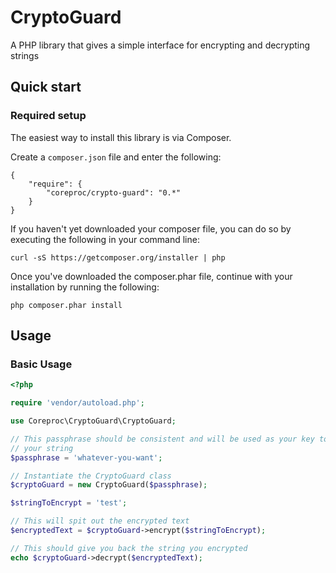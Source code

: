 CryptoGuard
========

A PHP library that gives a simple interface for encrypting and decrypting strings

## Quick start

### Required setup

The easiest way to install this library is via Composer.

Create a `composer.json` file and enter the following:

    {
        "require": {
            "coreproc/crypto-guard": "0.*"
        }
    }

If you haven't yet downloaded your composer file, you can do so by executing the following in your command line:

    curl -sS https://getcomposer.org/installer | php

Once you've downloaded the composer.phar file, continue with your installation by running the following:

    php composer.phar install

## Usage

### Basic Usage

```php
<?php

require 'vendor/autoload.php';

use Coreproc\CryptoGuard\CryptoGuard;

// This passphrase should be consistent and will be used as your key to encrypt/decrypt
// your string
$passphrase = 'whatever-you-want';

// Instantiate the CryptoGuard class
$cryptoGuard = new CryptoGuard($passphrase);

$stringToEncrypt = 'test';

// This will spit out the encrypted text
$encryptedText = $cryptoGuard->encrypt($stringToEncrypt);

// This should give you back the string you encrypted
echo $cryptoGuard->decrypt($encryptedText);
```
